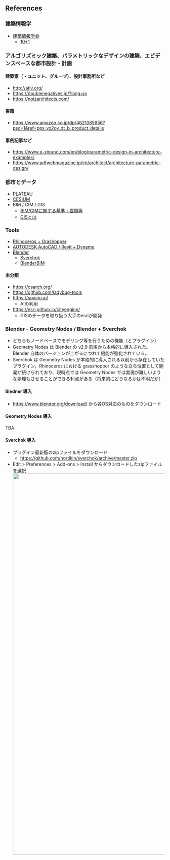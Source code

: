 ## References

### 建築情報学

- [建築情報学会](https://ais-j.org/)
  - [10+1](https://www.10plus1.jp/)

### アルゴリズミック建築、パラメトリックなデザインの建築、エビデンスベースな都市設計・計画

#### 建築家（・ユニット、グループ）、設計事務所など

- http://atlv.org/
- https://doublenegatives.jp/?lang=ja
- https://noizarchitects.com/

#### 書籍

- https://www.amazon.co.jp/dp/4621085956?psc=1&ref=ppx_yo2ov_dt_b_product_details

#### 事例記事など

- https://www.e-zigurat.com/en/blog/parametric-design-in-architecture-examples/
- https://www.adfwebmagazine.jp/en/architect/architecture-parametric-design/

### 都市とデータ

- [PLATEAU](https://www.mlit.go.jp/plateau/)
- [CESIUM](https://cesium.com/)
- BIM / CIM / GIS
  - [BIM/CIMに関する基準・要領等](https://www.mlit.go.jp/tec/tec_tk_000037.html)
  - [GISとは](https://www.mlit.go.jp/kokudoseisaku/kokudoseisaku_tk1_000041.html)
  
### Tools

- [Rhinoceros + Grashopper](https://www.applicraft.com/products/rhinoceros/grasshopper/)
- [AUTODESK AutoCAD / Revit + Dynamo](https://github.com/DynamoDS/Dynamo)
- [Blender](https://blender.org/)
  - [Sverchok](https://github.com/nortikin/sverchok)
  - [BlenderBIM](https://blenderbim.org/)

#### 未分類
- https://osarch.org/
- https://github.com/ladybug-tools
- https://spacio.ai/
  - AIの利用
- https://esri.github.io/cityengine/
  - GISのデータを取り扱う大手のesriが開発

### Blender - Geometry Nodes / Blender +  Sverchok

- どちらもノードベースでモデリング等を行うための機能（とプラグイン）
- Geometry Nodes は Blender の v2.9 前後から本格的に導入された。Blender 自体のバージョンが上がるにつれて機能が強化されている。
- Sverchok は Geometry Nodes が本格的に導入される以前から存在していたプラグイン。Rhinoceros における grasshopper のような立ち位置として開発が続けられており、現時点では Geometry Nodes では実現が難しいような処理もさせることができる利点がある（将来的にどうなるかは不明だが）

#### Bledner 導入

- https://www.blender.org/download/ から各OS対応のものをダウンロード

#### Geometry Nodes 導入

TBA

#### Sverchok 導入

- プラグイン最新版のzipファイルをダウンロード
  - https://github.com/nortikin/sverchok/archive/master.zip
- Edit > Preferences > Add-ons > Install からダウンロードしたzipファイルを選択
  <img src="./assets/fig2.webp" width="1200px">
